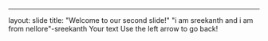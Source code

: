 ---
layout: slide
title: "Welcome to our second slide!"
"i am sreekanth and i am from nellore"-sreekanth
Your text
Use the left arrow to go back!
